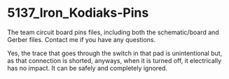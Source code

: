 # 5137_Iron_Kodiaks-Pins
The team circuit board pins files, including both the schematic/board and Gerber files.
Contact me if you have any questions.

Yes, the trace that goes through the switch in that pad is unintentional but, as that connection is shorted, anyways, when it is turned off, it electrically has no impact. It can be safely and completely ignored.
